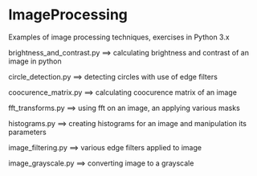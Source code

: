 # ImageProcessing
Examples of image processing techniques, exercises in Python 3.x

brightness_and_contrast.py ==> calculating brightness and contrast of an image in python

circle_detection.py ==> detecting circles with use of edge filters

coocurence_matrix.py ==> calculating coocurence matrix of an image

fft_transforms.py ==> using fft on an image, an applying various masks

histograms.py ==> creating histograms for an image and manipulation its parameters

image_filtering.py ==> various edge filters applied to image

image_grayscale.py ==> converting image to a grayscale

